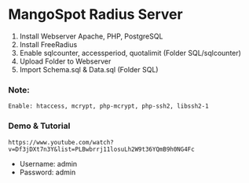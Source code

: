 # MangoSpot Radius Server
1. Install Webserver Apache, PHP, PostgreSQL
2. Install FreeRadius
3. Enable sqlcounter, accessperiod, quotalimit (Folder SQL/sqlcounter)
4. Upload Folder to Webserver
5. Import Schema.sql & Data.sql (Folder SQL)

### Note:
```
Enable: htaccess, mcrypt, php-mcrypt, php-ssh2, libssh2-1
```

### Demo & Tutorial
``` 
https://www.youtube.com/watch?v=Df3jDXt7n3Y&list=PLBwbrrj11losuLh2W9t36YQmB9h0NG4Fc
```
- Username: admin
- Password: admin
